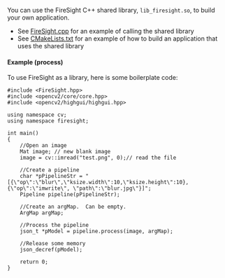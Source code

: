 You can use the FireSight C++ shared library, `lib_firesight.so`, to build your own application.

* See [FireSight.cpp](https://github.com/firepick1/FireSight/blob/master/FireSight.cpp) for an example of calling the shared library
* See [CMakeLists.txt](https://github.com/firepick1/FireSight/blob/master/CMakeLists.txt) for an example of how to build an application that uses the shared library

#### Example (process)
To use FireSight as a library, here is some boilerplate code:
```
#include <FireSight.hpp>
#include <opencv2/core/core.hpp>
#include <opencv2/highgui/highgui.hpp>

using namespace cv;
using namespace firesight;

int main()
{
    //Open an image
    Mat image; // new blank image
    image = cv::imread("test.png", 0);// read the file

    //Create a pipeline
    char *pPipelineStr = "[{\"op\":\"blur\",\"ksize.width\":10,\"ksize.height\":10},{\"op\":\"imwrite\", \"path\":\"blur.jpg\"}]";
    Pipeline pipeline(pPipelineStr);

    //Create an argMap.  Can be empty.
    ArgMap argMap;

    //Process the pipeline
    json_t *pModel = pipeline.process(image, argMap);

    //Release some memory
    json_decref(pModel);

    return 0;
}
```
